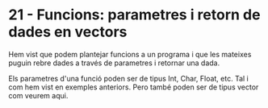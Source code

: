 # 21 - Funcions: parametres i retorn de dades en vectors

Hem vist que podem plantejar funcions a un programa i que les mateixes puguin rebre dades a través de parametres i retornar una dada.

Els parametres d'una funció poden ser de tipus Int, Char, Float, etc. Tal i com hem vist en exemples anteriors. Pero també poden ser de tipus vector com veurem aqui.
